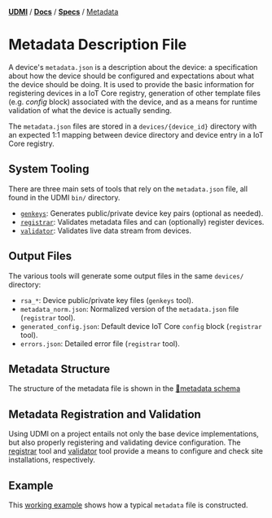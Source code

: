[**UDMI**](../../) / [**Docs**](../) / [**Specs**](./) / [Metadata](#)

# Metadata Description File

A device's `metadata.json` is a description about the device: a specification
about how the device should be configured and expectations about what the device
should be doing. It is used to provide the basic information for registering
devices in a IoT Core registry, generation of other template files (e.g.
_config_ block) associated with the device, and as a means for runtime
validation of what the device is actually sending.

The `metadata.json` files are stored in a `devices/{device_id}` directory
with an expected 1:1 mapping between device directory and device entry
in a IoT Core registry.

## System Tooling

There are three main sets of tools that rely on the `metadata.json` file,
all found in the UDMI `bin/` directory.
* [`genkeys`](../tools/keygen.md): Generates public/private device key pairs (optional as needed).
* [`registrar`](../tools/registrar.md): Validates metadata files and can (optionally) register devices.
* [`validator`](../tools/validator.md): Validates live data stream from devices.

## Output Files

The various tools will generate some output files in the same `devices/` directory:
* `rsa_*`: Device public/private key files (`genkeys` tool).
* `metadata_norm.json`: Normalized version of the `metadata.json` file (`registrar` tool).
* `generated_config.json`: Default device IoT Core `config` block (`registrar` tool).
* `errors.json`: Detailed error file (`registrar` tool).

## Metadata Structure

The structure of the metadata file is shown in the [🧬metadata schema](../../gencode/docs/metadata.html)

## Metadata Registration and Validation

Using UDMI on a project entails not only the base device implementations, but also
properly registering and validating device configuration. The [registrar](../tools/registrar.md)
tool and [validator](../tools/validator.md) tool provide a means to configure and check site
installations, respectively.

## Example

This [working example](../../tests/schemas/metadata/example.json) shows how a typical `metadata` file
is constructed.
